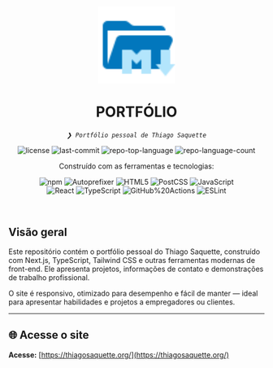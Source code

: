 <p align="center">
    <img src="https://raw.githubusercontent.com/PKief/vscode-material-icon-theme/ec559a9f6bfd399b82bb44393651661b08aaf7ba/icons/folder-markdown-open.svg" align="center" width="30%">
</p>
<p align="center"><h1 align="center">PORTFÓLIO</h1></p>
<p align="center">
	<em><code>❯ Portfólio pessoal de Thiago Saquette</code></em>
</p>
<p align="center">
	<img src="https://img.shields.io/github/license/saquettepj/portifolio.git?style=flat&logo=opensourceinitiative&logoColor=white&color=0080ff" alt="license">
	<img src="https://img.shields.io/github/last-commit/saquettepj/portifolio.git?style=flat&logo=git&logoColor=white&color=0080ff" alt="last-commit">
	<img src="https://img.shields.io/github/languages/top/saquettepj/portifolio.git?style=flat&color=0080ff" alt="repo-top-language">
	<img src="https://img.shields.io/github/languages/count/saquettepj/portifolio.git?style=flat&color=0080ff" alt="repo-language-count">
</p>
<p align="center">Construído com as ferramentas e tecnologias:</p>
<p align="center">
	<img src="https://img.shields.io/badge/npm-CB3837.svg?style=flat&logo=npm&logoColor=white" alt="npm">
	<img src="https://img.shields.io/badge/Autoprefixer-DD3735.svg?style=flat&logo=Autoprefixer&logoColor=white" alt="Autoprefixer">
	<img src="https://img.shields.io/badge/HTML5-E34F26.svg?style=flat&logo=HTML5&logoColor=white" alt="HTML5">
	<img src="https://img.shields.io/badge/PostCSS-DD3A0A.svg?style=flat&logo=PostCSS&logoColor=white" alt="PostCSS">
	<img src="https://img.shields.io/badge/JavaScript-F7DF1E.svg?style=flat&logo=JavaScript&logoColor=black" alt="JavaScript">
	<br>
	<img src="https://img.shields.io/badge/React-61DAFB.svg?style=flat&logo=React&logoColor=black" alt="React">
	<img src="https://img.shields.io/badge/TypeScript-3178C6.svg?style=flat&logo=TypeScript&logoColor=white" alt="TypeScript">
	<img src="https://img.shields.io/badge/GitHub%20Actions-2088FF.svg?style=flat&logo=GitHub-Actions&logoColor=white" alt="GitHub%20Actions">
	<img src="https://img.shields.io/badge/ESLint-4B32C3.svg?style=flat&logo=ESLint&logoColor=white" alt="ESLint">
</p>
<br>

## Visão geral

Este repositório contém o portfólio pessoal do Thiago Saquette, construído com Next.js, TypeScript, Tailwind CSS e outras ferramentas modernas de front-end. Ele apresenta projetos, informações de contato e demonstrações de trabalho profissional.

O site é responsivo, otimizado para desempenho e fácil de manter — ideal para apresentar habilidades e projetos a empregadores ou clientes.

---

## 🌐 **Acesse o site**
**Acesse:** [https://thiagosaquette.org/](https://thiagosaquette.org/)

